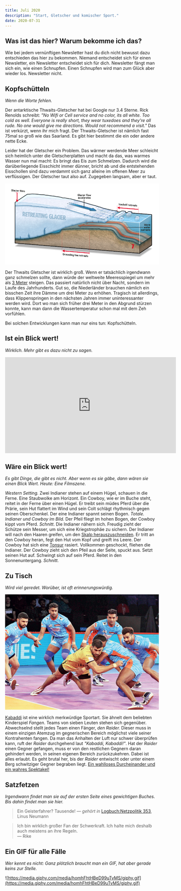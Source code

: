 ```yaml
---
title: Juli 2020
description: "Start, Gletscher und komischer Sport."
date: 2020-07-31
---
```


## Was ist das hier? Warum bekomme ich das?

Wie bei jedem vernünftigen Newsletter hast du dich nicht bewusst dazu entschieden das hier zu bekommen. Niemand entscheidet sich für einen Newsletter, ein Newsletter entscheidet sich für dich. Newsletter fängt man sich ein, wie einen Schnupfen. Einen Schnupfen wird man zum Glück aber wieder los. Newsletter nicht.

## Kopfschütteln

_Wenn die Worte fehlen._

Der antarktische Thwaits-Gletscher hat bei Google nur 3.4 Sterne. Rick Renolds schreibt: _"No Wifi or Cell service and no color, its all white. Too cold as well. Everyone is really short, they wear tuxedoes and they're all rude. No one would give me directions. Would not recommend a visit."_
Das ist verkürzt, wenn ihr mich fragt. Der Thwaits-Gletscher ist nämlich fast 75mal so groß wie das Saarland. Es gibt hier bestimmt die ein oder andere nette Ecke.

Leider hat der Gletscher ein Problem. Das wärmer werdende Meer schleicht sich heimlich unter die Gletscherplatten und macht da das, was warmes Wasser nun mal macht: Es bringt das Eis zum Schmelzen. Dadurch wird die darüberliegende Eisschicht immer dünner, bricht ab und die entstehenden Eisschollen sind dazu verdammt sich ganz alleine im offenen Meer zu verflüssigen. Der Gletscher taut also auf. Zugegeben langsam, aber er taut.

![Untitled.png](./Untitled.png)

Der Thwaits Gletscher ist wirklich groß. Wenn er tatsächlich irgendwann ganz schmelzen sollte, dann würde der weltweite Meeresspiegel um mehr als [3 Meter](https://www.sciencedirect.com/science/article/pii/S092181811630491X?via%3Dihub) steigen. Das passiert natürlich nicht über Nacht, sondern im Laufe des Jahrhunderts. Gut so, die Niederländer brauchen nämlich ein bisschen Zeit ihre Dämme um drei Meter zu erhöhen. Tragisch ist allerdings, dass Klippenspringen in den nächsten Jahren immer uninteressanter werden wird. Dort wo man sich früher drei Meter in den Abgrund stürzen konnte, kann man dann die Wassertemperatur schon mal mit dem Zeh vorfühlen.

Bei solchen Entwicklungen kann man nur eins tun: Kopfschütteln.

## Ist ein Blick wert!

_Wirklich. Mehr gibt es dazu nicht zu sagen._

<iframe width="560" height="315" src="https://www.youtube-nocookie.com/embed/ck4RGeoHFko" frameborder="0" allow="accelerometer; autoplay; clipboard-write; encrypted-media; gyroscope; picture-in-picture" allowfullscreen></iframe>

## Wäre ein Blick wert!

_Es gibt Dinge, die gibt es nicht. Aber wenn es sie gäbe, dann wären sie einen Blick Wert. Heute: Eine Filmszene._

_Western Setting._ Zwei Indianer stehen auf einem Hügel, schauen in die Ferne. Eine Staubwolke am Horizont. Ein Cowboy, wie er im Buche steht, reitet in der Ferne über einen Hügel. Er treibt sein müdes Pferd über die Prärie, sein Hut flattert im Wind und sein Colt schlägt rhythmisch gegen seinen Oberschenkel. Der eine Indianer spannt seinen Bogen. _Totale._ _Indianer und Cowboy im Bild._ Der Pfeil fliegt im hohen Bogen, der Cowboy kippt vom Pferd. _Schnitt_. Die Indianer nähern sich. Freudig zieht der Schütze sein Messer, um sich eine Kriegstrophäe zu sichern. Der Indianer will nach den Haaren greifen, um den [Skalp herauszuschneiden](https://de.wikipedia.org/wiki/Skalpieren). Er tritt an den Cowboy heran, fegt den Hut vom Kopf und greift ins Leere. Der Cowboy hat sich eine [Tonsur](https://de.wikipedia.org/wiki/Tonsur) rasiert. Vollkommen geschockt, fliehen die Indianer. Der Cowboy zieht sich den Pfeil aus der Seite, spuckt aus. Setzt seinen Hut auf. Schwingt sich auf sein Pferd. Reitet in den Sonnenuntergang. _Schnitt._

## Zu Tisch

_Wird viel geredet. Worüber, ist oft erinnerungswürdig._

![Untitled1.png](./Untitled1.png)

[Kabaddi](https://en.wikipedia.org/wiki/Kabaddi) ist eine wirklich merkwürdige Sportart. Sie ähnelt dem beliebten Kinderspiel _Fangen_. Teams von sieben Leuten stehen sich gegenüber. Abwechselnd stellt jedes Team einen Fänger, _den Raider._ Dieser muss in einem einzigen Atemzug im gegnerischen Bereich möglichst viele seiner Kontrahenten fangen. Da man das Anhalten der Luft nur schwer überprüfen kann, ruft der _Raider_ durchgehend laut _"Kabaddi, Kabaddi!"_. Hat der _Raider_ einen Gegner gefangen, muss er von den restlichen Gegnern daran gehindert werden, in seinen eigenen Bereich zurückzukehren. Dabei ist alles erlaubt. Es geht brutal her, bis der _Raider_ entwischt oder unter einem Berg schwitziger Gegner begraben liegt. [Ein wahlloses Durcheinander und ein wahres Spektakel!](https://www.youtube.com/watch?v=u_El0-Ax3z8)

## Satzfetzen

_Irgendwann findet man sie auf der ersten Seite eines gewichtigen Buches. Bis dahin findet man sie hier._

> Ein Geisterfahrer? Tausende!
> — _gehört in_ [Logbuch:Netzpolitik 353](https://logbuch-netzpolitik.de/lnp353-ein-geisterfahrer-tausende), Linus Neumann

> Ich bin wirklich großer Fan der Schwerkraft. Ich halte mich deshalb auch meistens an ihre Regeln.  
> — Rike

## Ein GIF für alle Fälle

_Wer kennt es nicht: Ganz plötzlich braucht man ein GIF, hat aber gerade keins zur Stelle._

![https://media.giphy.com/media/homhFhtHBeD99uTvMS/giphy.gif](https://media.giphy.com/media/homhFhtHBeD99uTvMS/giphy.gif)
